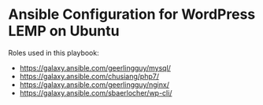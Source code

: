 # Ansible Configuration for WordPress LEMP on Ubuntu

Roles used in this playbook:
- https://galaxy.ansible.com/geerlingguy/mysql/
- https://galaxy.ansible.com/chusiang/php7/
- https://galaxy.ansible.com/geerlingguy/nginx/
- https://galaxy.ansible.com/sbaerlocher/wp-cli/

